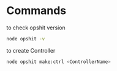 # Commands

to check opshit version

```bash
node opshit -v
```

to create Controller
```bash
node opshit make:ctrl <ControllerName>
```